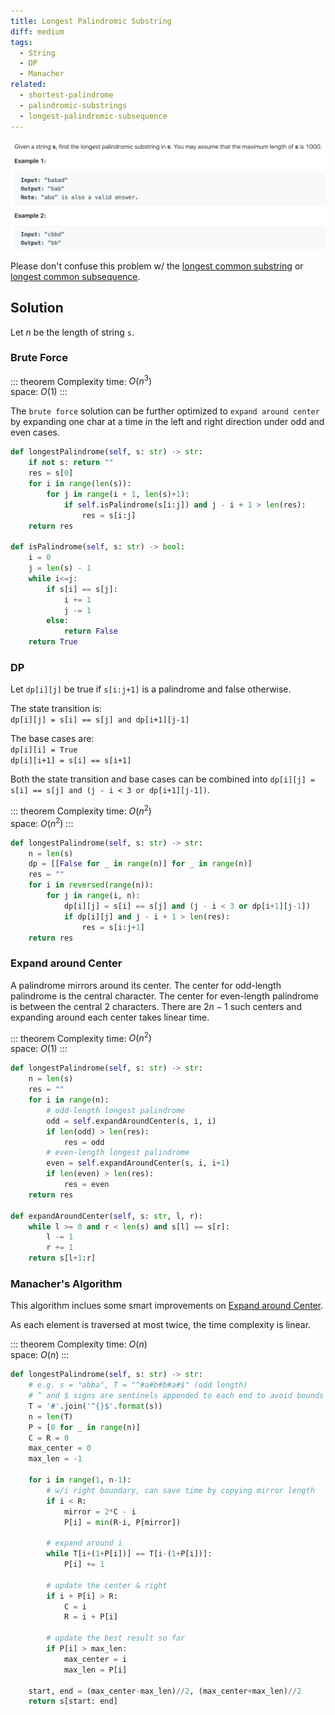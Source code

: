 ```yaml
---
title: Longest Palindromic Substring
diff: medium
tags:
  - String
  - DP
  - Manacher
related:
  - shortest-palindrome
  - palindromic-substrings
  - longest-palindromic-subsequence
---
```


<img class="medium-zoom" src="/algo/longest-palindromic-substring.png" alt="https://leetcode.com/problems/longest-palindromic-substring">

Please don't confuse this problem w/ the [longest common substring](https://en.wikipedia.org/wiki/Longest_common_substring_problem) or [longest common subsequence](longest-common-subsequence).

## Solution

Let $n$ be the length of string `s`.

### Brute Force

::: theorem Complexity
time: $O(n^3)$  
space: $O(1)$
:::

The `brute force` solution can be further optimized to `expand around center` by expanding one char at a time in the left and right direction under odd and even cases.

```py
def longestPalindrome(self, s: str) -> str:
    if not s: return ""
    res = s[0]
    for i in range(len(s)):
        for j in range(i + 1, len(s)+1):
            if self.isPalindrome(s[i:j]) and j - i + 1 > len(res):
                res = s[i:j]
    return res

def isPalindrome(self, s: str) -> bool:
    i = 0
    j = len(s) - 1
    while i<=j:
        if s[i] == s[j]:
            i += 1
            j -= 1
        else:
            return False
    return True
```

### DP

Let `dp[i][j]` be true if `s[i:j+1]` is a palindrome and false otherwise.

The state transition is:  
`dp[i][j] = s[i] == s[j] and dp[i+1][j-1]`

The base cases are:  
`dp[i][i] = True`  
`dp[i][i+1] = s[i] == s[i+1]`

Both the state transition and base cases can be combined into `dp[i][j] = s[i] == s[j] and (j - i < 3 or dp[i+1][j-1])`.

::: theorem Complexity
time: $O(n^2)$  
space: $O(n^2)$
:::

```py
def longestPalindrome(self, s: str) -> str:
    n = len(s)
    dp = [[False for _ in range(n)] for _ in range(n)]
    res = ""
    for i in reversed(range(n)):
        for j in range(i, n):
            dp[i][j] = s[i] == s[j] and (j - i < 3 or dp[i+1][j-1])
            if dp[i][j] and j - i + 1 > len(res):
                res = s[i:j+1]
    return res
```

### Expand around Center

A palindrome mirrors around its center. The center for odd-length palindrome is the central character. The center for even-length palindrome is between the central 2 characters. There are $2n - 1$ such centers and expanding around each center takes linear time.

::: theorem Complexity
time: $O(n^2)$  
space: $O(1)$
:::

```py
def longestPalindrome(self, s: str) -> str:
    n = len(s)
    res = ""
    for i in range(n):
        # odd-length longest palindrome
        odd = self.expandAroundCenter(s, i, i)
        if len(odd) > len(res):
            res = odd
        # even-length longest palindrome
        even = self.expandAroundCenter(s, i, i+1)
        if len(even) > len(res):
            res = even
    return res

def expandAroundCenter(self, s: str, l, r):
    while l >= 0 and r < len(s) and s[l] == s[r]:
        l -= 1
        r += 1
    return s[l+1:r]
```

### Manacher's Algorithm

This algorithm inclues some smart improvements on [Expand around Center](#expand-around-center).

As each element is traversed at most twice, the time complexity is linear.

::: theorem Complexity
time: $O(n)$  
space: $O(n)$
:::

```py
def longestPalindrome(self, s: str) -> str:
    # e.g. s = "abba", T = "^#a#b#b#a#$" (odd length)
    # ^ and $ signs are sentinels appended to each end to avoid bounds checking
    T = '#'.join('^{}$'.format(s))
    n = len(T)
    P = [0 for _ in range(n)]
    C = R = 0
    max_center = 0
    max_len = -1

    for i in range(1, n-1):
        # w/i right boundary, can save time by copying mirror length
        if i < R:
            mirror = 2*C - i
            P[i] = min(R-i, P[mirror])

        # expand around i
        while T[i+(1+P[i])] == T[i-(1+P[i])]:
            P[i] += 1

        # update the center & right
        if i + P[i] > R:
            C = i
            R = i + P[i]

        # update the best result so far
        if P[i] > max_len:
            max_center = i
            max_len = P[i]

    start, end = (max_center-max_len)//2, (max_center+max_len)//2
    return s[start: end]
```
